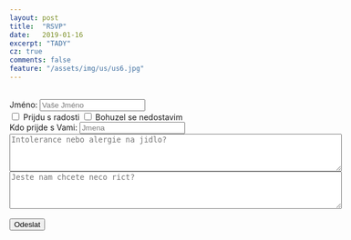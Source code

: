```yaml
---
layout: post
title:  "RSVP"
date:   2019-01-16
excerpt: "TADY"
cz: true
comments: false
feature: "/assets/img/us/us6.jpg"
---
```

<br/>
<form action="http://getsimpleform.com/messages?form_api_token=e184e367746131b0bf2461bad87f8cd4" method="post">
<label for='name'>Jméno:       </label><input type='text' id='name' name='name' placeholder='Vaše Jméno'/><br/>
<div class="checkbox"><label>
     <input type="checkbox" name='contact' value='Yes'>  Prijdu s radosti     <input type="checkbox" name='contact' value='No'>  Bohuzel se nedostavim<br/></label>
</div>
<label for='jmena'>Kdo prijde s Vami:     </label><input type='text' id='jmena' name='jmena' placeholder='Jmena'/><label for='jmena'></label><br/>
<textarea id='message' name='message' placeholder='Intolerance nebo alergie na jidlo?' rows='4' cols='70'></textarea><br/>
<textarea id='message' name='message' placeholder='Jeste nam chcete neco rict?' rows='4' cols='70'></textarea><br/>
<br/>
<input type='submit' value='Odeslat' />
<input type="hidden" name="redirect_to" value="https://helena-benoit.github.io/" />	
</form>
